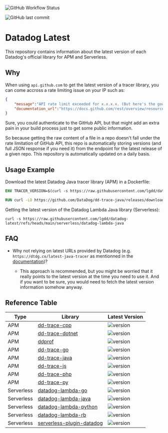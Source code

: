 ![GitHub Workflow Status](https://img.shields.io/github/actions/workflow/status/lgdd/datadog-latest/auto-update.yml?label=auto-update&style=flat)

![GitHub last commit](https://img.shields.io/github/last-commit/lgdd/datadog-latest?style=flat&color=blue)

# Datadog Latest

This repository contains information about the latest version of each Datadog's official library for APM and Serverless.

## Why

When using `api.github.com` to get the latest version of a tracer library, you can come accross a rate limiting issue on your IP such as:

```json
{
    "message":"API rate limit exceeded for x.x.x.x. (But here's the good news: Authenticated requests get a higher rate limit. Check out the documentation for more details.)",
    "documentation_url":"https://docs.github.com/rest/overview/resources-in-the-rest-api#rate-limiting"
}
```

Sure, you could authenticate to the GitHub API, but that might add an extra pain in your build process just to get some public information.

So because getting the raw content of a file in a repo doesn't fall under the rate limitation of GitHub API, this repo is automatically storing versions (and full JSON response if you need it) from the endpoint for the latest release of a given repo. This repository is automatically updated on a daily basis.

## Usage Example

Download the latest Datadog Java tracer library (APM) in a Dockerfile:
```Dockerfile
ENV TRACER_VERSION=$(curl -s https://raw.githubusercontent.com/lgdd/datadog-latest/refs/heads/main/apm/dd-trace-java)

RUN curl -LO https://github.com/DataDog/dd-trace-java/releases/download/${TRACER_VERSION}/dd-java-agent.jar
```

Getting the latest version of the Datadog Lambda Java library (Serverless):
```
curl -s https://raw.githubusercontent.com/lgdd/datadog-latest/refs/heads/main/serverless/datadog-lambda-java
```

## FAQ

- Why not relying on latest URLs provided by Datadog (e.g. `https://dtdg.co/latest-java-tracer` as mentionned in the [documentation](https://docs.datadoghq.com/tracing/trace_collection/automatic_instrumentation/dd_libraries/java/?tab=dockerfile#instrument-your-application))?

    - This approach is recommended, but you might be worried that it really points to the latest version at the time you need to use it. And if you want to be sure, you would need to fetch the latest version information somehow anyway.

## Reference Table

| Type       | Library                                                                              | Latest Version |
| ---------- | ------------------------------------------------------------------------------------ | -------------- |
| APM        | [dd-trace-cpp](https://github.com/DataDog/dd-trace-cpp)                              | ![version](https://img.shields.io/badge/dynamic/json?url=https%3A%2F%2Fraw.githubusercontent.com%2Flgdd%2Fdatadog-latest%2Frefs%2Fheads%2Fmain%2Fapm%2Fdd-trace-cpp.json&query=%24.tag_name&style=flat&label=%20&color=purple) |
| APM        | [dd-trace-dotnet](https://github.com/DataDog/dd-trace-dotnet)                        | ![version](https://img.shields.io/badge/dynamic/json?url=https%3A%2F%2Fraw.githubusercontent.com%2Flgdd%2Fdatadog-latest%2Frefs%2Fheads%2Fmain%2Fapm%2Fdd-trace-dotnet.json&query=%24.tag_name&style=flat&label=%20&color=purple) |
| APM        | [ddprof](https://github.com/DataDog/ddprof)                                          | ![version](https://img.shields.io/badge/dynamic/json?url=https%3A%2F%2Fraw.githubusercontent.com%2Flgdd%2Fdatadog-latest%2Frefs%2Fheads%2Fmain%2Fapm%2Fddprof.json&query=%24.tag_name&style=flat&label=%20&color=purple) |
| APM        | [dd-trace-go](https://github.com/DataDog/dd-trace-go)                                | ![version](https://img.shields.io/badge/dynamic/json?url=https%3A%2F%2Fraw.githubusercontent.com%2Flgdd%2Fdatadog-latest%2Frefs%2Fheads%2Fmain%2Fapm%2Fdd-trace-go.json&query=%24.tag_name&style=flat&label=%20&color=purple) |
| APM        | [dd-trace-java](https://github.com/DataDog/dd-trace-java)                            | ![version](https://img.shields.io/badge/dynamic/json?url=https%3A%2F%2Fraw.githubusercontent.com%2Flgdd%2Fdatadog-latest%2Frefs%2Fheads%2Fmain%2Fapm%2Fdd-trace-java.json&query=%24.tag_name&style=flat&label=%20&color=purple) |
| APM        | [dd-trace-js](https://github.com/DataDog/dd-trace-js)                                | ![version](https://img.shields.io/badge/dynamic/json?url=https%3A%2F%2Fraw.githubusercontent.com%2Flgdd%2Fdatadog-latest%2Frefs%2Fheads%2Fmain%2Fapm%2Fdd-trace-js.json&query=%24.tag_name&style=flat&label=%20&color=purple) |
| APM        | [dd-trace-php](https://github.com/DataDog/dd-trace-php)                              | ![version](https://img.shields.io/badge/dynamic/json?url=https%3A%2F%2Fraw.githubusercontent.com%2Flgdd%2Fdatadog-latest%2Frefs%2Fheads%2Fmain%2Fapm%2Fdd-trace-php.json&query=%24.tag_name&style=flat&label=%20&color=purple) |
| APM        | [dd-trace-py](https://github.com/DataDog/dd-trace-py)                                | ![version](https://img.shields.io/badge/dynamic/json?url=https%3A%2F%2Fraw.githubusercontent.com%2Flgdd%2Fdatadog-latest%2Frefs%2Fheads%2Fmain%2Fapm%2Fdd-trace-py.json&query=%24.tag_name&style=flat&label=%20&color=purple) |
| Serverless | [datadog-lambda-go](https://github.com/DataDog/datadog-lambda-go)                          | ![version](https://img.shields.io/badge/dynamic/json?url=https%3A%2F%2Fraw.githubusercontent.com%2Flgdd%2Fdatadog-latest%2Frefs%2Fheads%2Fmain%2Fserverless%2Fdatadog-lambda-go.json&query=%24.tag_name&style=flat&label=%20&color=purple) |
| Serverless | [datadog-lambda-java](https://github.com/DataDog/datadog-lambda-java)                      | ![version](https://img.shields.io/badge/dynamic/json?url=https%3A%2F%2Fraw.githubusercontent.com%2Flgdd%2Fdatadog-latest%2Frefs%2Fheads%2Fmain%2Fserverless%2Fdatadog-lambda-java.json&query=%24.tag_name&style=flat&label=%20&color=purple) |
| Serverless | [datadog-lambda-python](https://github.com/DataDog/datadog-lambda-python)                  | ![version](https://img.shields.io/badge/dynamic/json?url=https%3A%2F%2Fraw.githubusercontent.com%2Flgdd%2Fdatadog-latest%2Frefs%2Fheads%2Fmain%2Fserverless%2Fdatadog-lambda-python.json&query=%24.tag_name&style=flat&label=%20&color=purple) |
| Serverless | [datadog-lambda-rb](https://github.com/DataDog/datadog-lambda-rb)                          | ![version](https://img.shields.io/badge/dynamic/json?url=https%3A%2F%2Fraw.githubusercontent.com%2Flgdd%2Fdatadog-latest%2Frefs%2Fheads%2Fmain%2Fserverless%2Fdatadog-lambda-rb.json&query=%24.tag_name&style=flat&label=%20&color=purple) |
| Serverless | [serverless-plugin-datadog](https://github.com/DataDog/serverless-plugin-datadog)    | ![version](https://img.shields.io/badge/dynamic/json?url=https%3A%2F%2Fraw.githubusercontent.com%2Flgdd%2Fdatadog-latest%2Frefs%2Fheads%2Fmain%2Fserverless%2Fserverless-plugin-datadog.json&query=%24.tag_name&style=flat&label=%20&color=purple) |